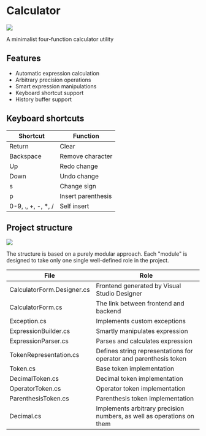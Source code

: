 # Calculator

![](Calulator.png)

A minimalist four-function calculator utility

## Features

* Automatic expression calculation
* Arbitrary precision operations
* Smart expression manipulations
* Keyboard shortcut support
* History buffer support

## Keyboard shortcuts

Shortcut            | Function
--------------------|-------------------
Return              | Clear
Backspace           | Remove character
Up                  | Redo change
Down                | Undo change
s                   | Change sign
p                   | Insert parenthesis
0-9, ., +, -, \*, / | Self insert

## Project structure

![](Calculator-dependency-tree.png)

The structure is based on a purely modular approach. Each "module" is designed to take only one single well-defined role in the project.

File                       | Role
---------------------------|-----------------------------------------------------------------------
CalculatorForm.Designer.cs | Frontend generated by Visual Studio Designer
CalculatorForm.cs          | The link between frontend and backend
Exception.cs               | Implements custom exceptions
ExpressionBuilder.cs       | Smartly manipulates expression
ExpressionParser.cs        | Parses and calculates expression
TokenRepresentation.cs     | Defines string representations for operator and parenthesis token
Token.cs                   | Base token implementation
DecimalToken.cs            | Decimal token implementation
OperatorToken.cs           | Operator token implementation
ParenthesisToken.cs        | Parenthesis token implementation
Decimal.cs                 | Implements arbitrary precision numbers, as well as  operations on them
